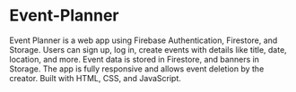 # Event-Planner
Event Planner is a web app using Firebase Authentication, Firestore, and Storage. Users can sign up, log in, create events with details like title, date, location, and more. Event data is stored in Firestore, and banners in Storage. The app is fully responsive and allows event deletion by the creator. Built with HTML, CSS, and JavaScript.
